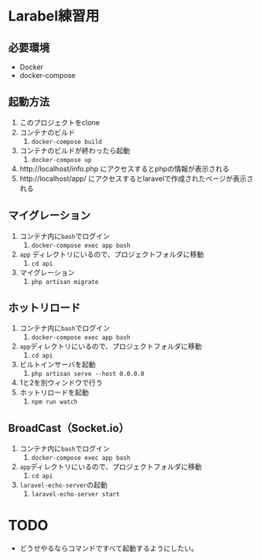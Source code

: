 # Larabel練習用
## 必要環境
* Docker
* docker-compose
## 起動方法
1. このプロジェクトをclone
2. コンテナのビルド
   1. `docker-compose build`
3. コンテナのビルドが終わったら起動
   1. `docker-compose up`
4. http://localhost/info.php にアクセスするとphpの情報が表示される
5. http://localhost/app/ にアクセスするとlaravelで作成されたページが表示される

## マイグレーション
1. コンテナ内に`bash`でログイン
   1. `docker-compose exec app bash`
2. `app` ディレクトリにいるので、プロジェクトフォルダに移動
   1. `cd api`
3. マイグレーション
   1. `php artisan migrate`

## ホットリロード
1. コンテナ内に`bash`でログイン
   1. `docker-compose exec app bash`
2. `app`ディレクトリにいるので、プロジェクトフォルダに移動
   1. `cd api`
3. ビルトインサーバを起動
   1. `php artisan serve --host 0.0.0.0`
4. 1と2を別ウィンドウで行う
5. ホットリロードを起動
   1. `npm run watch`

## BroadCast（Socket.io）
1. コンテナ内に`bash`でログイン
   1. `docker-compose exec app bash`
2. `app`ディレクトリにいるので、プロジェクトフォルダに移動
   1. `cd api`
3. `laravel-echo-server`の起動
   1. `laravel-echo-server start`

# TODO
* どうせやるならコマンドですべて起動するようにしたい。
